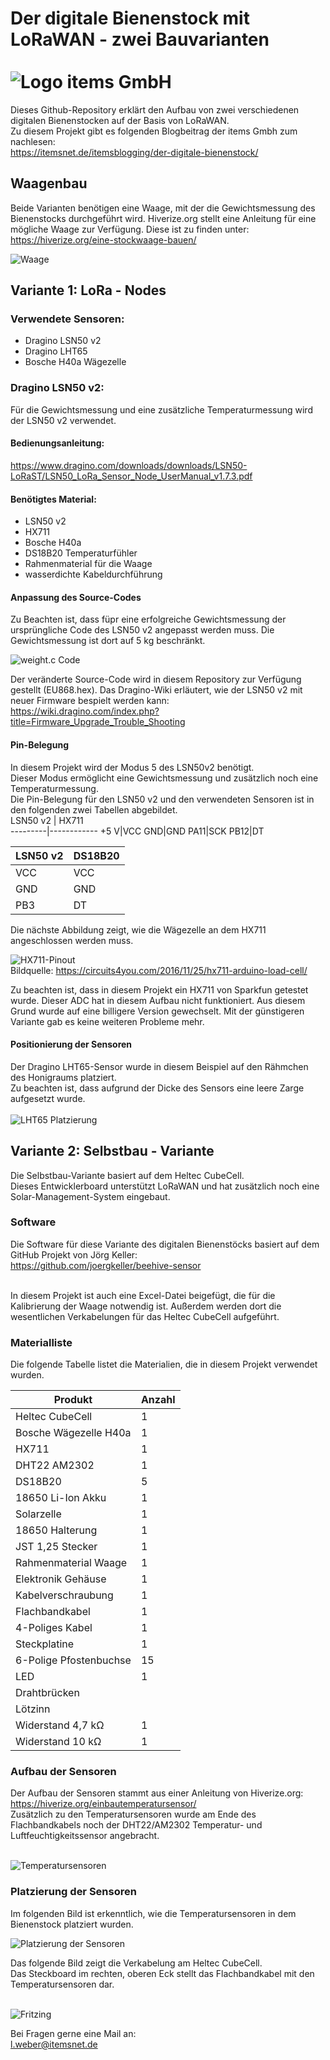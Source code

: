 # Der digitale Bienenstock mit LoRaWAN - zwei Bauvarianten <br><br> ![Logo items GmbH](https://itemsnet.de/wp-content/uploads/2019/11/itemsLogo.png)
Dieses Github-Repository erklärt den Aufbau von zwei verschiedenen digitalen Bienenstocken auf der Basis von LoRaWAN.<br>
Zu diesem Projekt gibt es folgenden Blogbeitrag der items Gmbh zum nachlesen:<br>
https://itemsnet.de/itemsblogging/der-digitale-bienenstock/ <br>

## Waagenbau
Beide Varianten benötigen eine Waage, mit der die Gewichtsmessung des Bienenstocks durchgeführt wird.
Hiverize.org stellt eine Anleitung für eine mögliche Waage zur Verfügung.
Diese ist zu finden unter:
https://hiverize.org/eine-stockwaage-bauen/

![Waage](https://github.com/items-gmbh/digitaler-Bienenstock/blob/main/Abbildungen/Waage.jpg)

## Variante 1: LoRa - Nodes

### Verwendete Sensoren:
* Dragino LSN50 v2
* Dragino LHT65
* Bosche H40a Wägezelle

### Dragino LSN50 v2:
Für die Gewichtsmessung und eine zusätzliche Temperaturmessung wird der LSN50 v2 verwendet.
#### Bedienungsanleitung:
https://www.dragino.com/downloads/downloads/LSN50-LoRaST/LSN50_LoRa_Sensor_Node_UserManual_v1.7.3.pdf

#### Benötigtes Material:
* LSN50 v2
* HX711
* Bosche H40a 
* DS18B20 Temperaturfühler
* Rahmenmaterial für die Waage
* wasserdichte Kabeldurchführung

#### Anpassung des Source-Codes
Zu Beachten ist, dass füpr eine erfolgreiche Gewichtsmessung der ursprüngliche Code des LSN50 v2 angepasst werden muss.
Die Gewichtsmessung ist dort auf 5 kg beschränkt.

![weight.c Code](https://github.com/items-gmbh/digitaler-Bienenstock/blob/main/Abbildungen/weight_code.png)

Der veränderte Source-Code wird in diesem Repository zur Verfügung gestellt (EU868.hex).
Das Dragino-Wiki erläutert, wie der LSN50 v2 mit neuer Firmware bespielt werden kann: <br>
https://wiki.dragino.com/index.php?title=Firmware_Upgrade_Trouble_Shooting

#### Pin-Belegung
In diesem Projekt wird der Modus 5 des LSN50v2 benötigt.<br>
Dieser Modus ermöglicht eine Gewichtsmessung und zusätzlich noch eine Temperaturmessung.<br>
Die Pin-Belegung für den LSN50 v2 und den verwendeten Sensoren ist in den folgenden zwei Tabellen abgebildet.<br>
LSN50 v2 | HX711      
---------|------------
+5 V|VCC
GND|GND
PA11|SCK
PB12|DT

LSN50 v2 | DS18B20
---------|---------
VCC      | VCC
GND      | GND
PB3      | DT

Die nächste Abbildung zeigt, wie die Wägezelle an dem HX711 angeschlossen werden muss.

![HX711-Pinout](https://github.com/items-gmbh/digitaler-Bienenstock/blob/main/Abbildungen/Load_Cell_Pinout.png)
<br>Bildquelle: https://circuits4you.com/2016/11/25/hx711-arduino-load-cell/ <br>

Zu beachten ist, dass in diesem Projekt ein HX711 von Sparkfun getestet wurde.
Dieser ADC hat in diesem Aufbau nicht funktioniert. Aus diesem Grund wurde auf eine billigere Version gewechselt.
Mit der günstigeren Variante gab es keine weiteren Probleme mehr.

#### Positionierung der Sensoren
Der Dragino LHT65-Sensor wurde in diesem Beispiel auf den Rähmchen des Honigraums platziert.<br>
Zu beachten ist, dass aufgrund der Dicke des Sensors eine leere Zarge aufgesetzt wurde.<br><br>
![LHT65 Platzierung](https://github.com/items-gmbh/digitaler-Bienenstock/blob/main/Abbildungen/LHT65.jpg)

## Variante 2: Selbstbau - Variante
Die Selbstbau-Variante basiert auf dem Heltec CubeCell.<br>
Dieses Entwicklerboard unterstützt LoRaWAN und hat zusätzlich noch eine Solar-Management-System eingebaut. <br>
### Software
Die Software für diese Variante des digitalen Bienenstöcks basiert auf dem GitHub Projekt von Jörg Keller: <br>
https://github.com/joergkeller/beehive-sensor <br><br>

In diesem Projekt ist auch eine Excel-Datei beigefügt, die für die Kalibrierung der Waage notwendig ist.
Außerdem werden dort die wesentlichen Verkabelungen für das Heltec CubeCell aufgeführt.

### Materialliste
Die folgende Tabelle listet die Materialien, die in diesem Projekt verwendet wurden.

Produkt         | Anzahl
----------------|-------
Heltec CubeCell | 1
Bosche Wägezelle H40a | 1
HX711 | 1
DHT22 AM2302 | 1
DS18B20 | 5
18650 Li-Ion Akku | 1
Solarzelle | 1
18650 Halterung | 1
JST 1,25 Stecker | 1
Rahmenmaterial Waage | 1
Elektronik Gehäuse | 1
Kabelverschraubung | 1
Flachbandkabel | 1
4-Poliges Kabel | 1
Steckplatine | 1
6-Polige Pfostenbuchse | 15
LED | 1
Drahtbrücken |
Lötzinn|
Widerstand 4,7 kΩ | 1
Widerstand 10 kΩ | 1

### Aufbau der Sensoren
Der Aufbau der Sensoren stammt aus einer Anleitung von Hiverize.org: <br>
https://hiverize.org/einbautemperatursensor/ <br>
Zusätzlich zu den Temperatursensoren wurde am Ende des Flachbandkabels noch der DHT22/AM2302 Temperatur- und Luftfeuchtigkeitssensor angebracht.<br><br>

![Temperatursensoren](https://github.com/items-gmbh/digitaler-Bienenstock/blob/main/Abbildungen/Eigenbau3.jpg)<br>


### Platzierung der Sensoren
Im folgenden Bild ist erkenntlich, wie die Temperatursensoren in dem Bienenstock platziert wurden.<br>

![Platzierung der Sensoren](https://github.com/items-gmbh/digitaler-Bienenstock/blob/main/Abbildungen/Eigenbau1.jpg) <br>

Das folgende Bild zeigt die Verkabelung am Heltec CubeCell. <br>
Das Steckboard im rechten, oberen Eck stellt das Flachbandkabel mit den Temperatursensoren dar. <br><br>

![Fritzing](https://github.com/items-gmbh/digitaler-Bienenstock/blob/main/Abbildungen/Fritzing.png) <br>

Bei Fragen gerne eine Mail an: <br>
l.weber@itemsnet.de
